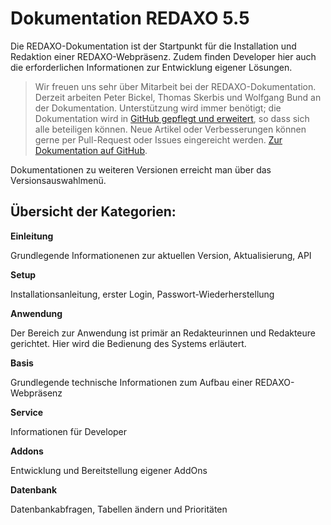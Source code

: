 # Dokumentation REDAXO 5.5

Die REDAXO-Dokumentation ist der Startpunkt für die Installation und Redaktion einer REDAXO-Webpräsenz. Zudem finden Developer hier auch die erforderlichen Informationen zur Entwicklung eigener Lösungen. 

> Wir freuen uns sehr über Mitarbeit bei der REDAXO-Dokumentation. Derzeit arbeiten Peter Bickel, Thomas Skerbis und Wolfgang Bund an der Dokumentation.
Unterstützung wird immer benötigt; die Dokumentation wird in [GitHub gepflegt und erweitert](https://github.com/redaxo/docs), so dass sich alle beteiligen können. Neue Artikel oder Verbesserungen können gerne per Pull-Request oder Issues eingereicht werden. 
[Zur Dokumentation auf GitHub](https://github.com/redaxo/docs).

Dokumentationen zu weiteren Versionen erreicht man über das Versionsauswahlmenü. 

## Übersicht der Kategorien: 

**Einleitung**

Grundlegende Informationenen zur aktuellen Version, Aktualisierung, API 

**Setup**

Installationsanleitung, erster Login, Passwort-Wiederherstellung

**Anwendung**

Der Bereich zur Anwendung ist primär an Redakteurinnen und Redakteure gerichtet. Hier wird die Bedienung des Systems erläutert.  

**Basis**

Grundlegende technische Informationen zum Aufbau einer REDAXO-Webpräsenz

**Service**

Informationen für Developer

**Addons**

Entwicklung und Bereitstellung eigener AddOns

**Datenbank**

Datenbankabfragen, Tabellen ändern und Prioritäten



